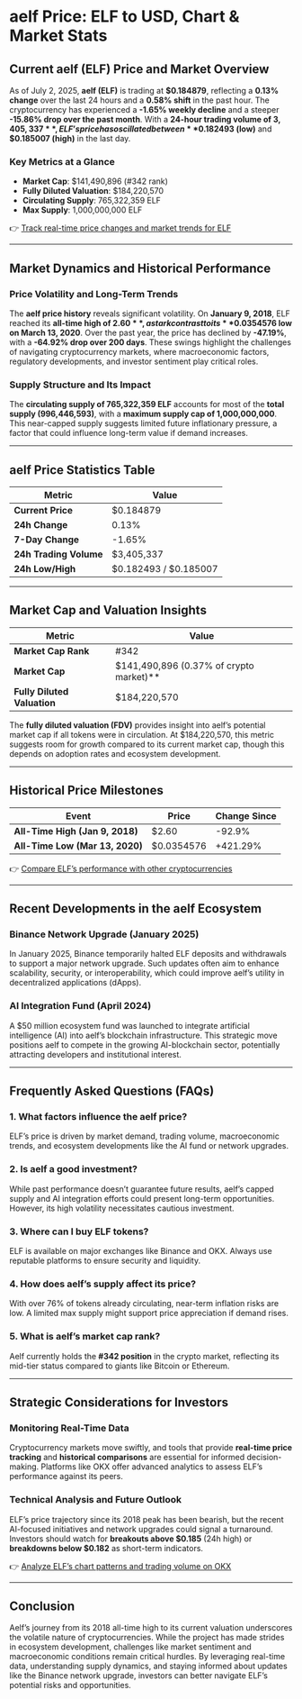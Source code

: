 # aelf Price: ELF to USD, Chart & Market Stats  

## Current aelf (ELF) Price and Market Overview  
As of July 2, 2025, **aelf (ELF)** is trading at **$0.184879**, reflecting a **0.13% change** over the last 24 hours and a **0.58% shift** in the past hour. The cryptocurrency has experienced a **-1.65% weekly decline** and a steeper **-15.86% drop over the past month**. With a **24-hour trading volume of $3,405,337**, ELF’s price has oscillated between **$0.182493 (low)** and **$0.185007 (high)** in the last day.  

### Key Metrics at a Glance  
- **Market Cap**: $141,490,896 (#342 rank)  
- **Fully Diluted Valuation**: $184,220,570  
- **Circulating Supply**: 765,322,359 ELF  
- **Max Supply**: 1,000,000,000 ELF  

👉 [Track real-time price changes and market trends for ELF](https://bit.ly/okx-bonus)  

---

## Market Dynamics and Historical Performance  

### Price Volatility and Long-Term Trends  
The **aelf price history** reveals significant volatility. On **January 9, 2018**, ELF reached its **all-time high of $2.60**, a stark contrast to its **$0.0354576 low on March 13, 2020**. Over the past year, the price has declined by **-47.19%**, with a **-64.92% drop over 200 days**. These swings highlight the challenges of navigating cryptocurrency markets, where macroeconomic factors, regulatory developments, and investor sentiment play critical roles.  

### Supply Structure and Its Impact  
The **circulating supply of 765,322,359 ELF** accounts for most of the **total supply (996,446,593)**, with a **maximum supply cap of 1,000,000,000**. This near-capped supply suggests limited future inflationary pressure, a factor that could influence long-term value if demand increases.  

---

## aelf Price Statistics Table  

| Metric                | Value                     |  
|-----------------------|---------------------------|  
| **Current Price**     | $0.184879                 |  
| **24h Change**        | 0.13%                     |  
| **7-Day Change**      | -1.65%                    |  
| **24h Trading Volume**| $3,405,337                |  
| **24h Low/High**      | $0.182493 / $0.185007     |  

---

## Market Cap and Valuation Insights  

| Metric                | Value                     |  
|-----------------------|---------------------------|  
| **Market Cap Rank**   | #342                      |  
| **Market Cap**        | $141,490,896 (0.37% of crypto market)** |  
| **Fully Diluted Valuation** | $184,220,570        |  

The **fully diluted valuation (FDV)** provides insight into aelf’s potential market cap if all tokens were in circulation. At $184,220,570, this metric suggests room for growth compared to its current market cap, though this depends on adoption rates and ecosystem development.  

---

## Historical Price Milestones  

| Event                 | Price                     | Change Since |  
|-----------------------|---------------------------|--------------|  
| **All-Time High (Jan 9, 2018)** | $2.60          | -92.9%       |  
| **All-Time Low (Mar 13, 2020)**| $0.0354576     | +421.29%     |  

👉 [Compare ELF’s performance with other cryptocurrencies](https://bit.ly/okx-bonus)  

---

## Recent Developments in the aelf Ecosystem  

### Binance Network Upgrade (January 2025)  
In January 2025, Binance temporarily halted ELF deposits and withdrawals to support a major network upgrade. Such updates often aim to enhance scalability, security, or interoperability, which could improve aelf’s utility in decentralized applications (dApps).  

### AI Integration Fund (April 2024)  
A $50 million ecosystem fund was launched to integrate artificial intelligence (AI) into aelf’s blockchain infrastructure. This strategic move positions aelf to compete in the growing AI-blockchain sector, potentially attracting developers and institutional interest.  

---

## Frequently Asked Questions (FAQs)  

### 1. **What factors influence the aelf price?**  
ELF’s price is driven by market demand, trading volume, macroeconomic trends, and ecosystem developments like the AI fund or network upgrades.  

### 2. **Is aelf a good investment?**  
While past performance doesn’t guarantee future results, aelf’s capped supply and AI integration efforts could present long-term opportunities. However, its high volatility necessitates cautious investment.  

### 3. **Where can I buy ELF tokens?**  
ELF is available on major exchanges like Binance and OKX. Always use reputable platforms to ensure security and liquidity.  

### 4. **How does aelf’s supply affect its price?**  
With over 76% of tokens already circulating, near-term inflation risks are low. A limited max supply might support price appreciation if demand rises.  

### 5. **What is aelf’s market cap rank?**  
Aelf currently holds the **#342 position** in the crypto market, reflecting its mid-tier status compared to giants like Bitcoin or Ethereum.  

---

## Strategic Considerations for Investors  

### Monitoring Real-Time Data  
Cryptocurrency markets move swiftly, and tools that provide **real-time price tracking** and **historical comparisons** are essential for informed decision-making. Platforms like OKX offer advanced analytics to assess ELF’s performance against its peers.  

### Technical Analysis and Future Outlook  
ELF’s price trajectory since its 2018 peak has been bearish, but the recent AI-focused initiatives and network upgrades could signal a turnaround. Investors should watch for **breakouts above $0.185** (24h high) or **breakdowns below $0.182** as short-term indicators.  

👉 [Analyze ELF’s chart patterns and trading volume on OKX](https://bit.ly/okx-bonus)  

---

## Conclusion  

Aelf’s journey from its 2018 all-time high to its current valuation underscores the volatile nature of cryptocurrencies. While the project has made strides in ecosystem development, challenges like market sentiment and macroeconomic conditions remain critical hurdles. By leveraging real-time data, understanding supply dynamics, and staying informed about updates like the Binance network upgrade, investors can better navigate ELF’s potential risks and opportunities.  
